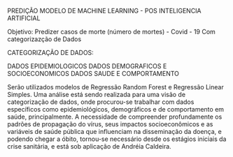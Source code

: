 
PREDIÇÃO MODELO DE MACHINE LEARNING - POS INTELIGENCIA ARTIFICIAL

Objetivo: Predizer casos de morte (número de mortes) - Covid - 19 Com categorizazção de Dados

CATEGORIZAÇÃO DE DADOS:

DADOS EPIDEMIOLOGICOS
DADOS DEMOGRAFICOS E SOCIOECONOMICOS
DADOS SAUDE E COMPORTAMENTO

Serão utilizados modelos de Regressão  Random Forest e Regressão Linear Simples.
Uma análise está sendo realizada para uma visão de categorização de dados, onde procurou-se trabalhar com dados específicos como epidemiológicos, demográficos e de comportamento em saúde, principalmente.  A necessidade de compreender profundamente os padrões de propagação do vírus, seus impactos socioeconômicos e as variáveis de saúde pública que influenciam na disseminação da doença, e podendo chegar a óbito, tornou-se necessário desde os estágios iniciais da crise sanitária,  e está sob aplicação de Andréia Caldeira. 
